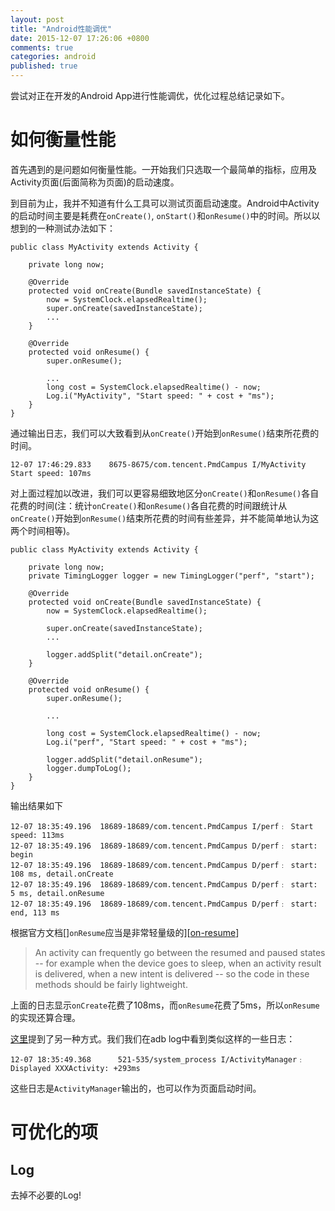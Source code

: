 ```yaml
---
layout: post
title: "Android性能调优"
date: 2015-12-07 17:26:06 +0800
comments: true
categories: android
published: true
---
```

尝试对正在开发的Android App进行性能调优，优化过程总结记录如下。
<!--more-->
# 如何衡量性能
首先遇到的是问题如何衡量性能。一开始我们只选取一个最简单的指标，应用及Activity页面(后面简称为页面)的启动速度。

到目前为止，我并不知道有什么工具可以测试页面启动速度。Android中Activity的启动时间主要是耗费在`onCreate()`, `onStart()`和`onResume()`中的时间。所以以想到的一种测试办法如下：

```
public class MyActivity extends Activity {
    
	private long now;
	
	@Override
    protected void onCreate(Bundle savedInstanceState) {
        now = SystemClock.elapsedRealtime();
		super.onCreate(savedInstanceState);
		...
	}
		
	@Override
	protected void onResume() {
		super.onResume();
		
		...
		long cost = SystemClock.elapsedRealtime() - now;
		Log.i("MyActivity", "Start speed: " + cost + "ms");
	}
}
```

通过输出日志，我们可以大致看到从`onCreate()`开始到`onResume()`结束所花费的时间。

```
12-07 17:46:29.833    8675-8675/com.tencent.PmdCampus I/MyActivity Start speed: 107ms
```

对上面过程加以改进，我们可以更容易细致地区分`onCreate()`和`onResume()`各自花费的时间(注：统计`onCreate()`和`onResume()`各自花费的时间跟统计从`onCreate()`开始到`onResume()`结束所花费的时间有些差异，并不能简单地认为这两个时间相等)。

```
public class MyActivity extends Activity {
    
	private long now;
	private TimingLogger logger = new TimingLogger("perf", "start");
	
	@Override
    protected void onCreate(Bundle savedInstanceState) {
        now = SystemClock.elapsedRealtime();
		
		super.onCreate(savedInstanceState);
		...
		
		logger.addSplit("detail.onCreate");
	}
		
	@Override
	protected void onResume() {
		super.onResume();
		
		...
		
		long cost = SystemClock.elapsedRealtime() - now;
		Log.i("perf", "Start speed: " + cost + "ms");
		
		logger.addSplit("detail.onResume");
        logger.dumpToLog();
	}
}
```

输出结果如下

```
12-07 18:35:49.196  18689-18689/com.tencent.PmdCampus I/perf﹕ Start speed: 113ms
12-07 18:35:49.196  18689-18689/com.tencent.PmdCampus D/perf﹕ start: begin
12-07 18:35:49.196  18689-18689/com.tencent.PmdCampus D/perf﹕ start:      108 ms, detail.onCreate
12-07 18:35:49.196  18689-18689/com.tencent.PmdCampus D/perf﹕ start:      5 ms, detail.onResume
12-07 18:35:49.196  18689-18689/com.tencent.PmdCampus D/perf﹕ start: end, 113 ms
```

根据官方文档[]`onResume`应当是非常轻量级的][[on-resume]]

> An activity can frequently go between the resumed and paused states -- for example when the device goes to sleep, when an activity result is delivered, when a new intent is delivered -- so the code in these methods should be fairly lightweight.

上面的日志显示`onCreate`花费了108ms，而`onResume`花费了5ms，所以`onResume`的实现还算合理。

[这里][launch-time]提到了另一种方式。我们我们在adb log中看到类似这样的一些日志：

```
12-07 18:35:49.368      521-535/system_process I/ActivityManager﹕ Displayed XXXActivity: +293ms
```

这些日志是`ActivityManager`输出的，也可以作为页面启动时间。

# 可优化的项
## Log
去掉不必要的Log!


[launch-time]: http://stackoverflow.com/questions/2324847/launch-time-of-an-app
[on-resume]: https://developer.android.com/intl/zh-cn/reference/android/app/Activity.html#onResume